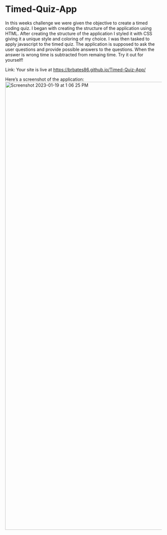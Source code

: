 # Timed-Quiz-App

In this weeks challenge we were given the objective to create a timed coding quiz.
I began with creating the structure of the application using HTML. After creating the 
structure of the application I styled it with CSS giving it a unique style and coloring of my choice.
I was then tasked to apply javascript to the timed quiz. The application is supposed to ask the user
questions and provide possible answers to the questions. When the answer is wrong time is subtracted
from remaing time. Try it out for yourself!

Link: Your site is live at https://brbates86.github.io/Timed-Quiz-App/




Here’s a screenshot of the application:
<img width="1440" alt="Screenshot 2023-01-19 at 1 06 25 PM" src="https://user-images.githubusercontent.com/110508944/213537097-714edcae-0ef0-4352-8af1-dbca1dde8890.png">
